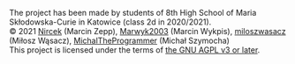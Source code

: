 The project has been made by students of 8th High School of Maria Skłodowska-Curie in Katowice (class 2d in 2020/2021).\
&copy; 2021 [Nircek](https://github.com/Nircek) (Marcin Zepp), [Marwyk2003](https://github.com/Marwyk2003) (Marcin Wykpis), [miloszwasacz](https://github.com/miloszwasacz) (Miłosz Wąsacz), [MichalTheProgrammer](https://github.com/MichalTheProgrammer) (Michał Szymocha)\
This project is licensed under the terms of [the GNU AGPL v3 or later](https://github.com/Pikne-Programy/pikne-zadania/blob/master/COPYING).
